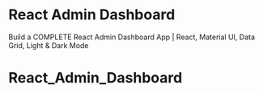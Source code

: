 # React Admin Dashboard

Build a COMPLETE React Admin Dashboard App | React, Material UI, Data Grid, Light & Dark Mode


# React_Admin_Dashboard
